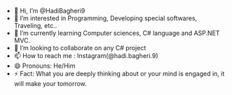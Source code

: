 - 👋 Hi, I’m @HadiBagheri9
- 👀 I’m interested in Programming, Developing special softwares, Traveling, etc..
- 🌱 I’m currently learning Computer sciences, C# language and ASP.NET MVC.
- 💞️ I’m looking to collaborate on any C# project
- 📫 How to reach me : Instagram(@hadi.bagheri.9)
- 😄 Pronouns: He/Him
- ⚡ Fact: What you are deeply thinking about or your mind is engaged in, it will make your tomorrow.

<!---
HadiBagheri9/HadiBagheri9 is a ✨ special ✨ repository because its `README.md` (this file) appears on your GitHub profile.
You can click the Preview link to take a look at your changes.
--->
